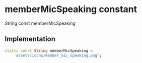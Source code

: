 


# memberMicSpeaking constant







String const memberMicSpeaking
  







## Implementation

```dart
static const String memberMicSpeaking =
    'assets/icons/member_mic_speaking.png';
```







